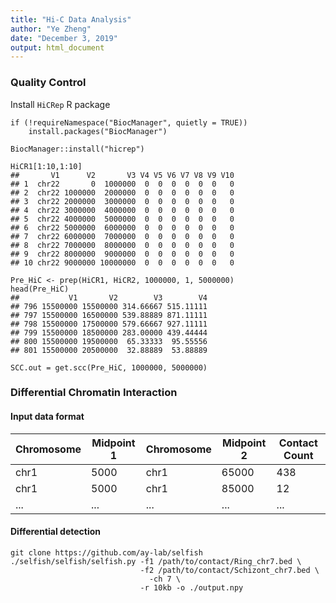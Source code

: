 ```yaml
---
title: "Hi-C Data Analysis"
author: "Ye Zheng"
date: "December 3, 2019"
output: html_document
---
```


### Quality Control

Install `HiCRep`  R package
```
if (!requireNamespace("BiocManager", quietly = TRUE))
    install.packages("BiocManager")

BiocManager::install("hicrep")
```

```
HiCR1[1:10,1:10]
##       V1      V2       V3 V4 V5 V6 V7 V8 V9 V10
## 1  chr22       0  1000000  0  0  0  0  0  0   0
## 2  chr22 1000000  2000000  0  0  0  0  0  0   0
## 3  chr22 2000000  3000000  0  0  0  0  0  0   0
## 4  chr22 3000000  4000000  0  0  0  0  0  0   0
## 5  chr22 4000000  5000000  0  0  0  0  0  0   0
## 6  chr22 5000000  6000000  0  0  0  0  0  0   0
## 7  chr22 6000000  7000000  0  0  0  0  0  0   0
## 8  chr22 7000000  8000000  0  0  0  0  0  0   0
## 9  chr22 8000000  9000000  0  0  0  0  0  0   0
## 10 chr22 9000000 10000000  0  0  0  0  0  0   0
```

```
Pre_HiC <- prep(HiCR1, HiCR2, 1000000, 1, 5000000)
head(Pre_HiC)
##           V1       V2        V3        V4
## 796 15500000 15500000 314.66667 515.11111
## 797 15500000 16500000 539.88889 871.11111
## 798 15500000 17500000 579.66667 927.11111
## 799 15500000 18500000 283.00000 439.44444
## 800 15500000 19500000  65.33333  95.55556
## 801 15500000 20500000  32.88889  53.88889
```

```
SCC.out = get.scc(Pre_HiC, 1000000, 5000000)
```

### Differential Chromatin Interaction

#### Input data format
| Chromosome | Midpoint 1 | Chromosome | Midpoint 2 | Contact Count |
|---|---|---|---|---|
| chr1 | 5000 | chr1 | 65000 | 438 |
| chr1 | 5000 | chr1 | 85000 | 12 |
| ... | ... | ... | ... | ... |

#### Differential detection
```
git clone https://github.com/ay-lab/selfish
./selfish/selfish/selfish.py -f1 /path/to/contact/Ring_chr7.bed \
                             -f2 /path/to/contact/Schizont_chr7.bed \
	                           -ch 7 \
                             -r 10kb -o ./output.npy
```